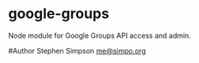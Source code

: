 # google-groups
Node module for Google Groups API access and admin.

#Author
Stephen Simpson <me@simpo.org>
